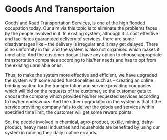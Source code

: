 # Goods And Transportaion
Goods and Road Transportation Services, is one of the high flooded occupation today. Our aim via this topic is to eliminate the problems faces by the people involved in it. In existing system, although it is cost effective and facilitates guaranteed delivery of services, there are some disadvantages like – the delivery is irregular and it may get delayed. There is no uniformity in fair, and the system is also not organised which makes it unreliable. And the customer doesn’t have any option to choose appropriate transportation companies according to his/her needs and has to opt from the existing unreliable ones.

Thus, to make the system more effective and efficient, we have upgraded the system with some added functionalities such as – creating an online bidding system for the transportation and
service providing companies which will bid on the requests of the customer, so the customer gets to choose the company which provides his/her requested services according to his/her endeavours. And the other upgradation in the system is that if the service providing company fails to deliver the goods and services within specified time limit, the customer will get some reward points.

So, the people involved in chemical, agro-product, textile, mining, dairy-product, heavy metal industries and households are benefited by using our system in running their daily routine errands.
